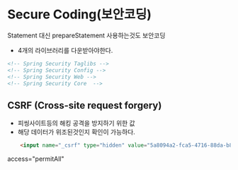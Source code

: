 # Secure Coding(보안코딩)
Statement 대신 prepareStatement 사용하는것도 보안코딩

- 4개의 라이브러리를 다운받아야한다.
~~~ xml
<!-- Spring Security Taglibs -->
<!-- Spring Security Config -->
<!-- Spring Security Web -->
<!-- Spring Security Core  -->
~~~



## CSRF (Cross-site request forgery)
- 피씽사이트등의 해킹 공격을 방지하기 위한 값
- 해당 데이터가 위조된것인지 확인이 가능하다.

~~~ html
	<input name="_csrf" type="hidden" value="5a8094a2-fca5-4716-88da-b877c78de5ac" />
~~~

access="permitAll"
